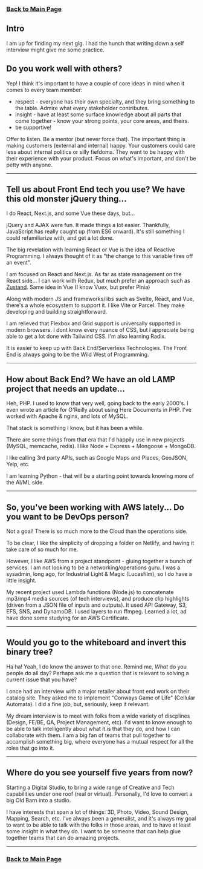 ### [Back to Main Page](README.md)

## Intro

I am up for finding my next gig. I had the hunch that writing down a self interview might give me some practice.

## Do you work well with others?

Yep! I think it's important to have a couple of core ideas in mind when it comes to every team member:

- respect - everyone has their own specialty, and they bring something to the table. Admire what every stakeholder contributes.
- insight - have at least some surface knowledge about all parts that come together - know your strong points, your core areas, and theirs.
- be supportive!

Offer to listen. Be a mentor (but never force that). The important thing is making customers (external and internal) happy. Your customers could care less about internal politics or silly fiefdoms. They want to be happy with their experience with your product. Focus on what's important, and don't be petty with anyone.

---

## Tell us about Front End tech you use? We have this old monster jQuery thing...

I do React, Next.js, and some Vue these days, but...

jQuery and AJAX were fun. It made things a lot easier. Thankfully, JavaScript has really caught up (from ES6 onward). It's still something I could refamiliarize with, and get a lot done.

The big revelation with learning React or Vue is the idea of Reactive Programming. I always thought of it as "the change to this variable fires off an event".

I am focused on React and Next.js. As far as state management on the React side... I can work with Redux, but much prefer an approach such as [Zustand](https://zustand.surge.sh/). Same idea in Vue (I know Vuex, but prefer Pinia)

Along with modern JS and frameworks/libs such as Svelte, React, and Vue, there's a whole ecosystem to support it. I like Vite or Parcel. They make developing and building straightforward.

I am relieved that Flexbox and Grid support is universally supported in modern browsers. I dont know every nuance of CSS, but I appreciate being able to get a lot done with Tailwind CSS. I'm also learning Radix.

It is easier to keep up with Back End/Serverless Technologies. The Front End is always going to be the Wild West of Programming.

---

## How about Back End? We have an old LAMP project that needs an update...

Heh, PHP. I used to know that very well, going back to the early 2000's. I even wrote an article for O'Reilly about using Here Documents in PHP. I've worked with Apache & nginx, and lots of MySQL.

That stack is something I know, but it has been a while.

There are some things from that era that I'd happily use in new projects (MySQL, memcache, redis). I like Node + Express + Mongoose + MongoDB.

I like calling 3rd party APIs, such as Google Maps and Places, GeoJSON, Yelp, etc.

I am learning Python - that will be a starting point towards knowing more of the AI/ML side.

---

## So, you've been working with AWS lately... Do you want to be DevOps person?

Not a goal! There is so much more to the Cloud than the operations side.

To be clear, I like the simplicity of dropping a folder on Netlify, and having it take care of so much for me.

However, I like AWS from a project standpoint - gluing together a bunch of services. I am not looking to be a networking/operations guru. I was a sysadmin, long ago, for Industrial Light & Magic (Lucasfilm), so I do have a little insight.

My recent project used Lambda functions (Node.js) to concatenate mp3/mp4 media sources (of tech interviews), and produce clip highlights (driven from a JSON file of inputs and outputs). It used API Gateway, S3, EFS, SNS, and DynamoDB. I used layers to run ffmpeg. Learned a lot, ad have done some studying for an AWS Certificate.

---

## Would you go to the whiteboard and invert this binary tree?

Ha ha! Yeah, I do know the answer to that one. Remind me, _What_ do you people do all day? Perhaps ask me a question that is relevant to solving a current issue that you have?

I once had an interview with a major retailer about front end work on their catalog site. They asked me to implement "Conways Game of Life" (Cellular Automata). I did a fine job, but, seriously, keep it relevant.

My dream interview is to meet with folks from a wide variety of discplines (Design, FE/BE, QA, Project Management, etc). I'd want to know enough to be able to talk intelligently about what it is that they do, and how I can collaborate with them. I am a big fan of teams that pull together to accomplish something big, where everyone has a mutual respect for all the roles that go into it.

---

## Where do you see yourself five years from now?

Starting a Digital Studio, to bring a wide range of Creative and Tech capabilities under one roof (real or virtual). Personally, I'd love to convert a big Old Barn into a studio.

I have interests that span a lot of things: 3D, Photo, Video, Sound Design, Mapping, Search, etc. I've always been a generalist, and it's always my goal to want to be able to talk with the folks in those areas, and to have at least some insight in what they do. I want to be someone that can help glue together teams that can do amazing projects.

---

### [Back to Main Page](README.md)
